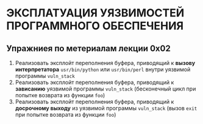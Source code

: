 # ЭКСПЛАТУАЦИЯ УЯЗВИМОСТЕЙ ПРОГРАММНОГО ОБЕСПЕЧЕНИЯ
## Упражниея по метериалам лекции 0x02

1) Реализовать эксплойт переполнения буфера, приводящий к **вызову интерпретатора** `usr/bin/python` или `usr/bin/perl` внутри уязвимой программы `vuln_stack`
2) Реализовать эксплойт переполнения буфера, приводящий к **зависанию** уязвимой программы `vuln_stack` (бесконечный цикл при попытке возврата из функции `foo`)
3) Реализовать эксплойт переполнения буфера, приводящий к **досрочному выходу** из уязвимой программы `vuln_stack` (вызов `exit` при попытке возврата из функции `foo`)